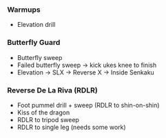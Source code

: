 ### Warmups

* Elevation drill


### Butterfly Guard

* Butterfly sweep
* Failed butterfly sweep -> kick ukes knee to finish
* Elevation -> SLX -> Reverse X -> Inside Senkaku


### Reverse De La Riva (RDLR)

* Foot pummel drill + sweep (RDLR to shin-on-shin)
* Kiss of the dragon
* RDLR to tripod sweep 
* RDLR to single leg (needs some work)
